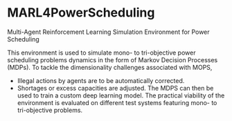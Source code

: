 # MARL4PowerScheduling
Multi-Agent Reinforcement Learning Simulation Environment for Power Scheduling

This environment is used to simulate mono- to tri-objective power scheduling problems dynamics in the form of Markov Decision Processes (MDPs).
To tackle the dimensionality challenges associated with MOPS, 
- Illegal actions by agents are to be automatically corrected.
- Shortages or excess capacities are adjusted.
The MDPS can then be used to train a custom deep learning model.
The practical viability of the environment is evaluated on different test systems featuring mono- to tri-objective problems.
